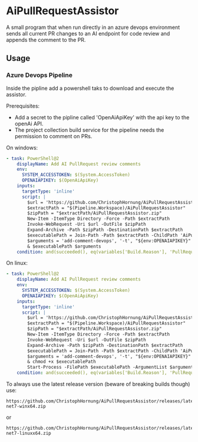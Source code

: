 # AiPullRequestAssistor
A small program that when run directly in an azure devops environment sends all current PR changes to
an AI endpoint for code review and appends the comment to the PR.

## Usage
### Azure Devops Pipeline
Inside the pipline add a powershell taks to download and execute the assistor.

Prerequisites:
- Add a secret to the pipline called 'OpenAiApiKey' with the api key to the openAi API.
- The project collection build service for the pipeline needs the permission to comment on PRs.

On windows:
```yaml
- task: PowerShell@2
    displayName: Add AI PullRequest review comments
    env:
      SYSTEM_ACCESSTOKEN: $(System.AccessToken)
      OPENAIAPIKEY: $(OpenAiApiKey)
    inputs:
      targetType: 'inline'
      script: |
        $url = 'https://github.com/ChristophHornung/AiPullRequestAssistor/releases/download/v0.0.2/AiPullRequestAssistor-net7-winx64.zip'
        $extractPath = "$(Pipeline.Workspace)/AiPullRequestAssistor"
        $zipPath = "$extractPath/AiPullRequestAssistor.zip"
        New-Item -ItemType Directory -Force -Path $extractPath
        Invoke-WebRequest -Uri $url -OutFile $zipPath
        Expand-Archive -Path $zipPath -DestinationPath $extractPath
        $executablePath = Join-Path -Path $extractPath -ChildPath 'AiPullRequestAssistor.exe'
        $arguments = 'add-comment-devops', '-t', "${env:OPENAIAPIKEY}"
        & $executablePath $arguments
    condition: and(succeeded(), eq(variables['Build.Reason'], 'PullRequest'))
```

On linux:

```yaml
- task: PowerShell@2
    displayName: Add AI PullRequest review comments
    env:
      SYSTEM_ACCESSTOKEN: $(System.AccessToken)
      OPENAIAPIKEY: $(OpenAiApiKey)
    inputs:
      targetType: 'inline'
      script: |
        $url = 'https://github.com/ChristophHornung/AiPullRequestAssistor/releases/download/v0.0.2/AiPullRequestAssistor-net7-linuxx64.zip'
        $extractPath = "$(Pipeline.Workspace)/AiPullRequestAssistor"
        $zipPath = "$extractPath/AiPullRequestAssistor.zip"
        New-Item -ItemType Directory -Force -Path $extractPath
        Invoke-WebRequest -Uri $url -OutFile $zipPath
        Expand-Archive -Path $zipPath -DestinationPath $extractPath
        $executablePath = Join-Path -Path $extractPath -ChildPath 'AiPullRequestAssistor'
        $arguments = 'add-comment-devops', '-t', "${env:OPENAIAPIKEY}"
        & chmod +x $executablePath
        Start-Process -FilePath $executablePath -ArgumentList $arguments -NoNewWindow -Wait
    condition: and(succeeded(), eq(variables['Build.Reason'], 'PullRequest'))
```

To always use the latest release version (beware of breaking builds though) use:

```
https://github.com/ChristophHornung/AiPullRequestAssistor/releases/latest/download/AiPullRequestAssistor-net7-winx64.zip
```

or

```
https://github.com/ChristophHornung/AiPullRequestAssistor/releases/latest/download/AiPullRequestAssistor-net7-linuxx64.zip
```
